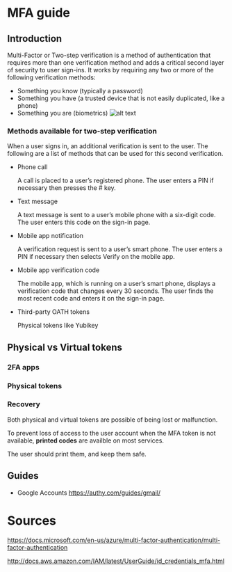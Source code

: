 # MFA guide

## Introduction
Multi-Factor or Two-step verification is a method of authentication that requires more than one verification method and adds a critical second layer of security to user sign-ins. It works by requiring any two or more of the following verification methods:
* Something you know (typically a password)
* Something you have (a trusted device that is not easily duplicated, like a phone)
* Something you are (biometrics)
![alt text](https://docs.microsoft.com/en-us/azure/multi-factor-authentication/media/multi-factor-authentication/phone.png "mfa")


### Methods available for two-step verification
When a user signs in, an additional verification is sent to the user. The following are a list of methods that can be used for this second verification.

* Phone call

   A call is placed to a user’s registered phone. The user enters a PIN if necessary then presses the # key.

* Text message

   A text message is sent to a user’s mobile phone with a six-digit code. The user enters this code on the sign-in page.

* Mobile app notification

   A verification request is sent to a user’s smart phone. The user enters a PIN if necessary then selects Verify on the mobile app.

* Mobile app verification code

   The mobile app, which is running on a user’s smart phone, displays a verification code that changes every 30 seconds. The user finds the most recent code and enters it on the sign-in page.

* Third-party OATH tokens

   Physical tokens like Yubikey

## Physical vs Virtual tokens

### 2FA apps

### Physical tokens

### Recovery

Both physical and virtual tokens are possible of being lost or malfunction. 

To prevent loss of access to the user account when the MFA token is not available, **printed codes** are availble on most services.

The user should print them, and keep them safe.


## Guides

* Google Accounts https://authy.com/guides/gmail/


# Sources

https://docs.microsoft.com/en-us/azure/multi-factor-authentication/multi-factor-authentication

http://docs.aws.amazon.com/IAM/latest/UserGuide/id_credentials_mfa.html

